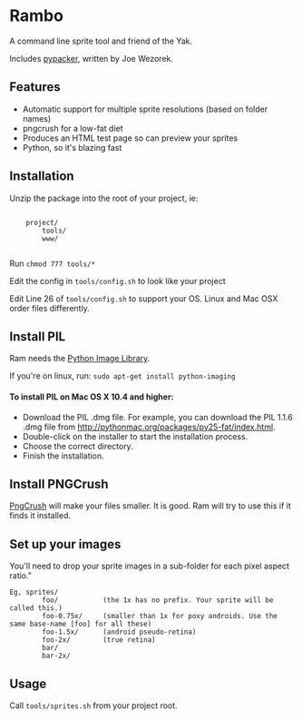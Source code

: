 Rambo
=======
A command line sprite tool and friend of the Yak.

Includes [pypacker](http://jwezorek.com/2013/01/sprite-packing-in-python/), written by Joe Wezorek.

## Features
* Automatic support for multiple sprite resolutions (based on folder names)
* pngcrush for a low-fat diet
* Produces an HTML test page so can preview your sprites
* Python, so it's blazing fast

## Installation
Unzip the package into the root of your project, ie:

```

	project/
		tools/
		www/
		
```	

Run `chmod 777 tools/*`
	
Edit the config in `tools/config.sh` to look like your project

Edit Line 26 of `tools/config.sh` to support your OS. Linux and Mac OSX order files differently.


## Install PIL

Ram needs the [Python Image Library](https://developers.google.com/appengine/docs/python/images/installingPIL). 

If you're on linux, run: `sudo apt-get install python-imaging`


#### To install PIL on Mac OS X 10.4 and higher:

* Download the PIL .dmg file. For example, you can download the PIL 1.1.6 .dmg file from http://pythonmac.org/packages/py25-fat/index.html.
* Double-click on the installer to start the installation process.
* Choose the correct directory.
* Finish the installation.


## Install PNGCrush

[PngCrush](http://www.hmug.org/pub/MacOS_X/BSD/Applications/Graphics/pngcrush/) will make your files smaller. It is good. Ram will
try to use this if it finds it installed.


## Set up your images

You'll need to drop your sprite images in a sub-folder for each pixel aspect ratio."

```
Eg, sprites/
	    foo/           (the 1x has no prefix. Your sprite will be called this.)
	    foo-0.75x/     (smaller than 1x for poxy androids. Use the same base-name [foo] for all these)
	    foo-1.5x/      (android pseudo-retina)
	    foo-2x/        (true retina)
	    bar/
	    bar-2x/
```

## Usage
Call `tools/sprites.sh` from your project root.

